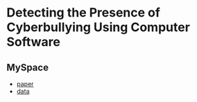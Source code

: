 # Detecting the Presence of Cyberbullying Using Computer Software

## MySpace

- [paper](https://pdfs.semanticscholar.org/a0b9/146b230a7784bea92ba72df70eebcb6065f8.pdf)
- [data](caw2.barcelonamedia.org)